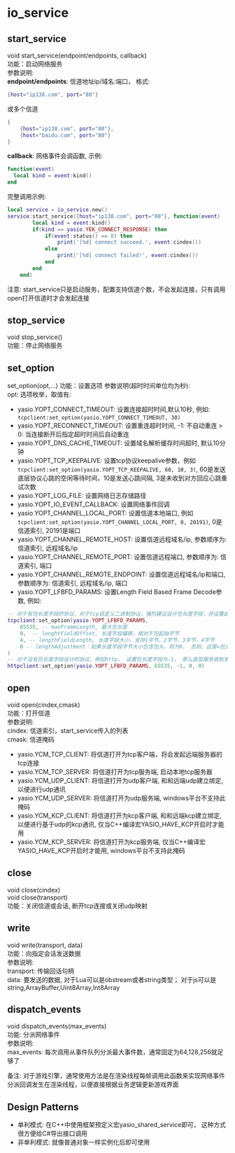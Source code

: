 # io_service

## start_service
void start_service(endpoint/endpoints, callback)  
功能：启动网络服务  
参数说明:  
**endpoint/endpoints**: 信道地址ip/域名:端口， 格式:  
```lua
{host="ip138.com", port="80"}
```
或多个信道
```lua
{
    {host="ip138.com", port="80"},
    {host="baidu.com", port="80"}
}
```
**callback**: 网络事件会调函数, 示例:
```lua
function(event)
  local kind = event:kind()
end
```
完整调用示例:
```lua
local service = io_service.new()
service:start_service({host="ip138.com", port="80"}, function(event)
        local kind = event:kind()
        if(kind == yasio.YEK_CONNECT_RESPONSE) then
            if(event:status() == 0) then
                print('[%d] connect succeed.', event:cindex())
            else
                print('[%d] connect failed!', event:cindex())
            end
        end
    end)
```
注意: start_service只是启动服务，配置支持信道个数，不会发起连接，只有调用open打开信道时才会发起连接

## stop_service
void stop_service()  
功能：停止网络服务

## set_option
set_option(opt,...)
功能：设置选项
参数说明(超时时间单位均为秒):  
opt: 选项枚举，取值有:
  + yasio.YOPT_CONNECT_TIMEOUT: 设置连接超时时间,默认10秒, 例如: ```tcpclient:set_option(yasio.YOPT_CONNECT_TIMEOUT, 30)```
  + yasio.YOPT_RECONNECT_TIMEOUT: 设置重连超时时间, -1: 不自动重连 > 0: 当连接断开后指定超时时间后自动重连
  + yasio.YOPT_DNS_CACHE_TIMEOUT: 设置域名解析缓存时间超时, 默认10分钟
  + yasio.YOPT_TCP_KEEPALIVE: 设置tcp协议keepalive参数，例如```tcpclient:set_option(yasio.YOPT_TCP_KEEPALIVE, 60, 10, 3)```, 60是发送底层协议心跳的空闲等待时间，10是发送心跳间隔, 3是未收到对方回应心跳重试次数
  + yasio.YOPT_LOG_FILE: 设置网络日志存储路径
  + yasio.YOPT_IO_EVENT_CALLBACK: 设置网络事件回调
  + yasio.YOPT_CHANNEL_LOCAL_PORT: 设置信道本地端口, 例如```tcpclient:set_option(yasio.YOPT_CHANNEL_LOCAL_PORT, 0, 20191)```, 0是信道索引, 20191是端口
  + yasio.YOPT_CHANNEL_REMOTE_HOST: 设置信道远程域名/ip, 参数顺序为: 信道索引, 远程域名/ip
  + yasio.YOPT_CHANNEL_REMOTE_PORT: 设置信道远程端口, 参数顺序为: 信道索引, 端口
  + yasio.YOPT_CHANNEL_REMOTE_ENDPOINT: 设置信道远程域名/ip和端口, 参数顺序为: 信道索引, 远程域名/ip, 端口
  + yasio.YOPT_LFBFD_PARAMS: 设置Length Field Based Frame Decode参数, 例如:
```lua
-- 对于有包长度字段的协议，对于tcp自定义二进制协议，强烈建议设计包长度字段，并设置此选项，业务无须关心粘包问题
tcpclient:set_option(yasio.YOPT_LFBFD_PARAMS, 
    65535, -- maxFrameLength, 最大包长度
    0,  -- lenghtFieldOffset, 长度字段偏移，相对于包起始字节
    4, -- lengthFieldLength, 长度字段大小，支持1字节，2字节，3字节，4字节
    0 -- lengthAdjustment：如果长度字段字节大小包含包头，则为0， 否则，这里=包头大小
)
-- 对于没有包长度字段设计的协议，例如http， 设置包长度字段为-1， 那么底层服务收到多少字节就会传回给上层多少字节
httpclient:set_option(yasio.YOPT_LFBFD_PARAMS, 65535, -1, 0, 0)
```

## open
void open(cindex,cmask)  
功能：打开信道  
参数说明:  
cindex: 信道索引，start_service传入的列表  
cmask: 信道掩码  
  + yasio.YCM_TCP_CLIENT: 将信道打开为tcp客户端，将会发起远端服务器的tcp连接
  + yasio.YCM_TCP_SERVER: 将信道打开为tcp服务端, 启动本地tcp服务器
  + yasio.YCM_UDP_CLIENT: 将信道打开为udp客户端, 和和远端udp建立绑定, 以便进行udp通讯
  + yasio.YCM_UDP_SERVER: 将信道打开为udp服务端, windows平台不支持此掩码
  + yasio.YCM_KCP_CLIENT: 将信道打开为kcp客户端, 和和远端kcp建立绑定, 以便进行基于udp的kcp通讯, 仅当C++编译宏YASIO_HAVE_KCP开启时才能用
  + yasio.YCM_KCP_SERVER: 将信道打开为kcp服务端, 仅当C++编译宏YASIO_HAVE_KCP开启时才能用, windows平台不支持此掩码

## close
void close(cindex)  
void close(transport)  
功能：关闭信道或会话, 断开tcp连接或关闭udp映射
 
## write
void write(transport, data)  
功能：向指定会话发送数据  
参数说明:  
transport: 传输回话句柄  
data: 要发送的数据, 对于Lua可以是obstream或者string类型； 对于js可以是string,ArrayBuffer,Uint8Array,Int8Array

## dispatch_events
void dispatch_events(max_events)  
功能: 分派网络事件  
参数说明:  
max_events: 每次调用从事件队列分派最大事件数，通常固定为64,128,256就足够了  
  
备注: 对于游戏引擎，通常使用方法是在渲染线程每帧调用此函数来实现网络事件分派回调发生在渲染线程，以便直接根据业务逻辑更新游戏界面

## Design Patterns
+ 单利模式: 在C++中使用框架预定义宏yasio_shared_service即可， 这种方式很方便给C#导出接口调用
+ 非单利模式: 就像普通对象一样实例化后即可使用